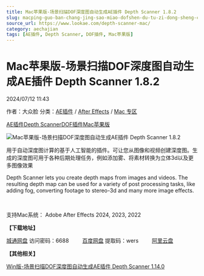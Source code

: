 ```yaml
---
title: Mac苹果版-场景扫描DOF深度图自动生成AE插件 Depth Scanner 1.8.2
slug: macping-guo-ban-chang-jing-sao-miao-dofshen-du-tu-zi-dong-sheng-cheng-aecha-jian-depth-scanner-1-8-2
source_url: https://www.lookae.com/depth-scanner-mac/
category: aechajian
tags: [AE插件, Depth Scanner, DOF插件, Mac苹果版]
---
```

# Mac苹果版-场景扫描DOF深度图自动生成AE插件 Depth Scanner 1.8.2

2024/07/12 11:43

作者：大众脸
分类：[AE插件](https://www.lookae.com/after-effects/aechajian/) / [After Effects](https://www.lookae.com/after-effects/) / [Mac 专区](https://www.lookae.com/mac-osx/)

[AE插件](https://www.lookae.com/tag/ae%e6%8f%92%e4%bb%b6/)[Depth Scanner](https://www.lookae.com/tag/depth-scanner/)[DOF插件](https://www.lookae.com/tag/dof%e6%8f%92%e4%bb%b6/)[Mac苹果版](https://www.lookae.com/tag/mac%e8%8b%b9%e6%9e%9c%e7%89%88/)

![Mac苹果版-场景扫描DOF深度图自动生成AE插件 Depth Scanner 1.8.2](https://www.lookae.com/wp-content/uploads/2022/02/Depth-Scanner.jpg "Mac苹果版-场景扫描DOF深度图自动生成AE插件 Depth Scanner 1.8.2-LookAE.com")

用于自动深度图计算的基于人工智能的插件。可让您从图像和视频创建深度图。生成的深度图可用于各种后期处理任务，例如添加雾、将素材转换为立体3d以及更多图像效果

Depth Scanner lets you create depth maps from images and videos. The resulting depth map can be used for a variety of post processing tasks, like adding fog, converting footage to stereo-3d and many more image effects.

[﻿﻿﻿](https://cloud.video.taobao.com//play/u/705956171/p/1/e/6/t/1/347812020335.mp4)

支持Mac系统： Adobe After Effects 2024, 2023, 2022

**【下载地址】**

[城通网盘](https://url70.ctfile.com/f/2827370-1322864278-c6fe68?p=4431) 访问密码：6688         [百度网盘](https://pan.baidu.com/s/1zK6LdmrGJ1iQTan_h4ORKw?pwd=wers) 提取码：wers         [阿里云盘](https://www.alipan.com/s/twCnzaPxYCk)

**【其他相关】**

[Win版-场景扫描DOF深度图自动生成AE插件 Depth Scanner 1.14.0](https://www.lookae.com/depth-scanner-114/)

